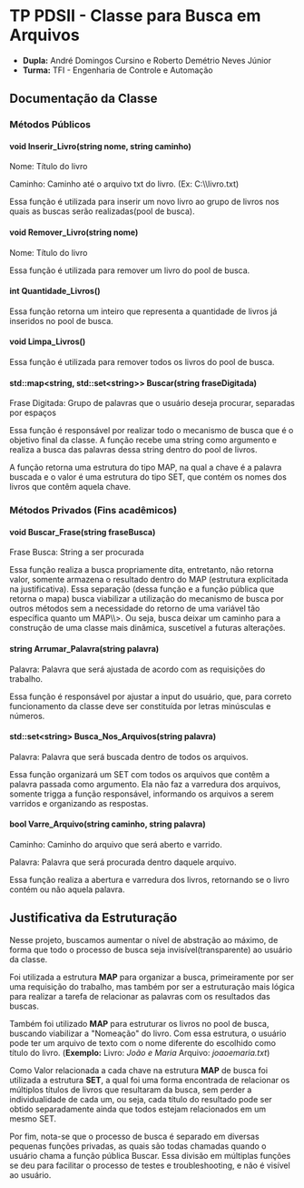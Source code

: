 # **TP PDSII - Classe para Busca em Arquivos**
* **Dupla:** André Domingos Cursino e Roberto Demétrio Neves Júnior
* **Turma:** TFI - Engenharia de Controle e Automação

## **Documentação da Classe**

### **Métodos Públicos**

#### **void Inserir_Livro(string nome, string caminho)**
<p>Nome: Título do livro</p>
<p>Caminho: Caminho até o arquivo txt do livro. (Ex: C:\\livro.txt)</p>
<p>Essa função é utilizada para inserir um novo livro ao grupo de livros nos quais as buscas serão realizadas(pool de busca).</p>

#### **void Remover_Livro(string nome)**
<p>Nome: Título do livro</p>
<p>Essa função é utilizada para remover um livro do pool de busca.</p>


#### **int Quantidade_Livros()**
<p>Essa função retorna um inteiro que representa a quantidade de livros já inseridos no pool de busca.</p>

#### **void Limpa_Livros()**
<p>Essa função é utilizada para remover todos os livros do pool de busca.

#### **std::map\<string, std::set\<string\>\> Buscar(string fraseDigitada)**
<p>Frase Digitada: Grupo de palavras que o usuário deseja procurar, separadas por espaços</p>
<p>Essa função é responsável por realizar todo o mecanismo de busca que é o objetivo final da classe. A função recebe uma string como argumento e realiza a busca das palavras dessa string dentro do pool de livros.</p>
<p>A função retorna uma estrutura do tipo MAP, na qual a chave é a palavra buscada e o valor é uma estrutura do tipo SET, que contém os nomes dos livros que contêm aquela chave.</p>

### **Métodos Privados (Fins acadêmicos)**

#### **void Buscar_Frase(string fraseBusca)**
<p>Frase Busca: String a ser procurada</p>
<p>Essa função realiza a busca propriamente dita, entretanto, não retorna valor, somente armazena o resultado dentro do MAP (estrutura explicitada na justificativa). Essa separação (dessa função e a função pública que retorna o mapa) busca viabilizar a utilização do mecanismo de busca por outros métodos sem a necessidade do retorno de uma variável tão específica quanto um MAP\<string, set\<string\>\>. Ou seja, busca deixar um caminho para a construção de uma classe mais dinâmica, suscetível a futuras alterações.</p>

#### **string Arrumar_Palavra(string palavra)**
<p>Palavra: Palavra que será ajustada de acordo com as requisições do trabalho.</p>
<p>Essa função é responsável por ajustar a input do usuário, que, para correto funcionamento da classe deve ser constituída por letras minúsculas e números.</p>

#### **std::set\<string\> Busca_Nos_Arquivos(string palavra)**
<p>Palavra: Palavra que será buscada dentro de todos os arquivos.</p>
<p>Essa função organizará um SET com todos os arquivos que contêm a palavra passada como argumento. Ela não faz a varredura dos arquivos, somente trigga a função responsável, informando os arquivos a serem varridos e organizando as respostas.</p>

#### **bool Varre_Arquivo(string caminho, string palavra)**
<p>Caminho: Caminho do arquivo que será aberto e varrido.</p>
<p>Palavra: Palavra que será procurada dentro daquele arquivo.</p>
<p>Essa função realiza a abertura e varredura dos livros, retornando se o livro contém ou não aquela palavra.</p>

## **Justificativa da Estruturação**
<p>Nesse projeto, buscamos aumentar o nível de abstração ao máximo, de forma que todo o processo de busca seja invisível(transparente) ao usuário da classe.</p>
<p>Foi utilizada a estrutura <strong>MAP</strong> para organizar a busca, primeiramente por ser uma requisição do trabalho, mas também por ser a estruturação mais lógica para realizar a tarefa de relacionar as palavras com os resultados das buscas.</p>
<p>Também foi utilizado <strong>MAP</strong> para estruturar os livros no pool de busca, buscando viabilizar a "Nomeação" do livro. Com essa estrutura, o usuário pode ter um arquivo de texto com o nome diferente do escolhido como título do livro. (<strong>Exemplo:</strong> Livro: <em>João e Maria</em>  Arquivo: <em>joaoemaria.txt</em>)</p>
<p>Como Valor relacionada a cada chave na estrutura <strong>MAP</strong> de busca foi utilizada a estrutura <strong>SET</strong>, a qual foi uma forma encontrada de relacionar os múltiplos títulos de livros que resultaram da busca, sem perder a individualidade de cada um, ou seja, cada título do resultado pode ser obtido separadamente ainda que todos estejam relacionados em um mesmo SET.</p>
<p>Por fim, nota-se que o processo de busca é separado em diversas pequenas funções privadas, as quais são todas chamadas quando o usuário chama a função pública Buscar. Essa divisão em múltiplas funções se deu para facilitar o processo de testes e troubleshooting, e não é visível ao usuário.</p>
